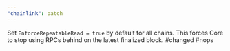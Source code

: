```yaml
---
"chainlink": patch
---
```


Set `EnforceRepeatableRead = true` by default for all chains. This forces Core to stop using RPCs behind on the latest finalized block. #changed #nops
